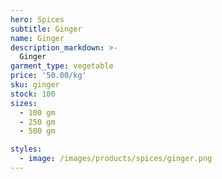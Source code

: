 ```yaml
---
hero: Spices
subtitle: Ginger
name: Ginger
description_markdown: >-
  Ginger
garment_type: vegetable
price: '50.00/kg'
sku: ginger
stock: 100
sizes:
  - 100 gm
  - 250 gm
  - 500 gm

styles:
  - image: /images/products/spices/ginger.png
---
```

